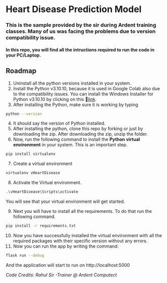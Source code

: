 

# Heart Disease Prediction Model
### This is the sample provided by the sir during Ardent training classes. Many of us was facing the problems due to version compatibility issue.
#### In this repo, you will find all the intructions required to run the code in your PC/Laptop.

## Roadmap

1. Uninstall all the python versions installed in your system.
2. Install the Python v3.10.10, because it is used in Google Colab also due to the compatibility issues. You can install the Windows Installer for Python v3.10.10 by clicking on this 🔗[link](https://www.python.org/ftp/python/3.10.10/python-3.10.10-amd64.exe).
3. After installing the Python, make sure it is working by typing 
```bash
python --version 
```
4. It should say the version of Python installed.
5. After installing the python, clone this repo by forking or just by downloading the zip. After downloading the zip, unzip the folder.
6. Now, run the following command to install the **Python virtual environment** in your system. This is an important step.
```bash
pip install virtualenv  
```
7. Create a virtual environment 
```bash
virtualenv vHeartDisease
```
8. Activate the Virtual environment. 
```bash
.\vHeartDisease\Scripts\activate
```
You will see that your virtual environment will get started.

9. Next you will have to install all the requirements. To do that run the following command.
```bash
pip install -r requirements.txt
```
10. Now you have successfully installed the virtual environment with all the required packages with their specific version without any errors.
11. Now you can run the app by writing the command:
```bash
flask run --debug
``` 
And the application will start to run on http://localhost:5000

*Code Credits: Rahul Sir -Trainer @ Ardent Computect*

